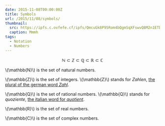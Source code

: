 ```yaml
---
date: 2015-11-08T00:00:00Z
title: Symbols
url: /2015/11/08/symbols/
thumbnail:
  src: https://ipfs.c.ovfefe.cf/ipfs/QmcuGk8P95Rom4bQgmSqXFswvQ8M2n1ETDaBEsGbTdS1kx
  caption: Mmmh
tags:
  - Notation
  - Numbers
---
```


$$
\mathbb{N} \subset \mathbb{Z} \subset \mathbb{Q} \subset \mathbb{R} \subset \mathbb{C}
$$

<!--more-->
\\(\mathbb{N}\\) is the set of natural numbers.

\\(\mathbb{Z}\\) is the set of integers. \\(\mathbb{Z}\\) stands for *Zahlen*,
[the plural of the german word *Zahl*](https://en.wiktionary.org/wiki/Zahl#German).

\\(\mathbb{Q}\\) is the set of rational numbers. \\(\mathbb{Q}\\) stands for *quoziente*,
[the italian word for *quotient*](https://en.wiktionary.org/wiki/quoziente).

\\(\mathbb{R}\\) is the set of real numbers.

\\(\mathbb{C}\\) is the set of complex numbers.

